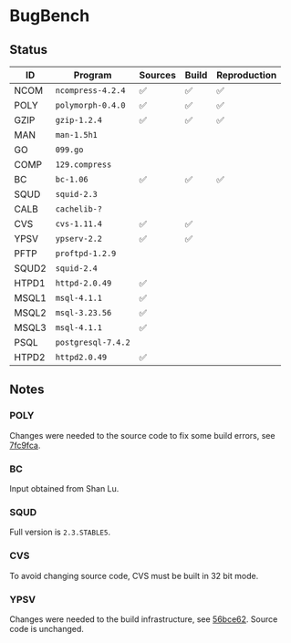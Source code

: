 # BugBench

## Status

| ID    | Program            | Sources | Build | Reproduction |
|-------|--------------------|---------|-------|--------------|
| NCOM  | `ncompress-4.2.4`  | ✅      | ✅    | ✅           |
| POLY  | `polymorph-0.4.0`  | ✅      | ✅    | ✅           |
| GZIP  | `gzip-1.2.4`       | ✅      | ✅    | ✅           |
| MAN   | `man-1.5h1`        |         |       |              |
| GO    | `099.go`           |         |       |              |
| COMP  | `129.compress`     |         |       |              |
| BC    | `bc-1.06`          | ✅      | ✅    | ✅           |
| SQUD  | `squid-2.3`        |         |       |              |
| CALB  | `cachelib-?`       |         |       |              |
| CVS   | `cvs-1.11.4`       | ✅      | ✅    |              |
| YPSV  | `ypserv-2.2`       | ✅      | ✅    |              |
| PFTP  | `proftpd-1.2.9`    |         |       |              |
| SQUD2 | `squid-2.4`        |         |       |              |
| HTPD1 | `httpd-2.0.49`     | ✅      |       |              |
| MSQL1 | `msql-4.1.1`       | ✅      |       |              |
| MSQL2 | `msql-3.23.56`     | ✅      |       |              |
| MSQL3 | `msql-4.1.1`       | ✅      |       |              |
| PSQL  | `postgresql-7.4.2` |         |       |              |
| HTPD2 | `httpd2.0.49`      | ✅      |       |              |

## Notes

### POLY

Changes were needed to the source code to fix some build errors, see
[7fc9fca](https://github.com/nicovank/bugbench/commit/7fc9fca339234d825496e23792f04be41744fa06).

### BC

Input obtained from Shan Lu.

### SQUD

Full version is `2.3.STABLE5`.

### CVS

To avoid changing source code, CVS must be built in 32 bit mode.

### YPSV

Changes were needed to the build infrastructure, see
[56bce62](https://github.com/nicovank/bugbench/commit/56bce62f28f60f1e3f432ec5ced58194938bee28).
Source code is unchanged.

